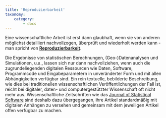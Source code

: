 ```yaml
---
title: 'Reproduzierbarkeit'
taxonomy:
    category:
        - docs
---
```


Eine wissenschaftliche Arbeit ist erst dann glaubhaft, wenn sie von anderen möglichst detailliert nachvollzogen, überprüft und wiederholt werden kann - man spricht von [**Reproduzierbarkeit**](https://de.wikipedia.org/wiki/Reproduzierbarkeit).

Die Ergebnisse von statistischen Berechnungen, (Geo-)Datenanalysen und Simulationen, u.a., lassen sich nur dann nachvollziehen, wenn auch die zugrundeliegenden digitalen Ressourcen wie Daten, Software, Programmcode und Eingabeparametern in unveränderter Form und mit allen Abhängigkeiten verfügbar sind. Ein rein textuelle, bebilderte Beschreibung, wie dies bei traditionellen wissenschaftlichen Veröffentlichungen der Fall ist, reicht bei digitaler, daten- und computergestützter Wissenschaft oft nicht mehr aus. Wissenschaftliche Zeitschriften wie das [Journal of Statistical Software](https://www.jstatsoft.org) sind deshalb dazu übergegangen, ihre Artikel standardmäßig mit digitalen Anhängen zu versehen und gemeinsam mit dem jeweiligen Artikel offen verfügbar zu machen.
